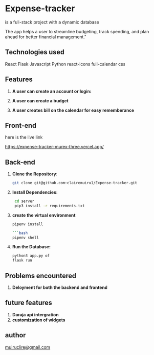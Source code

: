 # Expense-tracker
is a full-stack project with a dynamic database 

The app helps a user to streamline budgeting, track spending, and plan ahead for better financial management."

## Technologies used
React
Flask
Javascript
Python
react-icons
full-calendar
css

## Features
1. **A user can create an account or login:**

2. **A user can create a budget**

3. **A user creates bill on the calendar for easy rememberance**

## Front-end
here is the live link

https://expense-tracker-murex-three.vercel.app/

## Back-end
1. **Clone the Repository:**
   ```bash
   git clone git@github.com:clairemuiru1/Expense-tracker.git

2. **Install Dependencies:**
   ```bash
    cd server
    pip3 install -r requirements.txt

3. **create the virtual environment**
   ```bash
   pipenv install

   ```bash
   pipenv shell

4. **Run the Database:**
   ```bash
   python3 app.py of
   flask run

## Problems encountered
1. **Deloyment for both the backend and frontend**

## future features
1. **Daraja api intergration**
2. **customization of widgets**

## author
muiruclire@gmail.com
